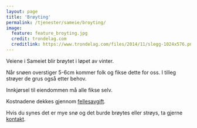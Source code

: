 ```yaml
---
layout: page
title: 'Brøyting'
permalink: /tjenester/sameie/broyting/
image:
  feature: feature_broyting.jpg
  credit: trondelag.com
  creditlink: https://www.trondelag.com/files/2014/11/slegg-1024x576.png
---
```

Veiene i Sameiet blir brøytet i løpet av vinter.

Når snøen overstiger 5-6cm kommer folk og fikse dette for oss. I tilleg strøyer de grus også etter behov.

Innkjørsel til eiendommen må alle fikse selv.

Kostnadene dekkes gjennom [fellesavgift](/tjenester/sameie/fellesavgift).

Hvis du synes det er mye snø og det burde brøytes eller strøys, ta gjerne [kontakt](/om).
